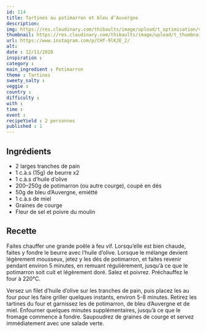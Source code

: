 ```yaml
---
id: 114
title: Tartines au potimarron et bleu d’Auvergne
description: 
img: https://res.cloudinary.com/thibaults/image/upload/t_optimisation/v1605387442/Recipes/20201112_tartines_potimarron.jpg
thumbnail: https://res.cloudinary.com/thibaults/image/upload/t_thumbnail_josie/v1605387442/Recipes/20201112_tartines_potimarron.jpg
url: https://www.instagram.com/p/CHf-9lKJE_2/
alt: 
date : 12/11/2020
inspiration : 
category : 
main_ingredient : Potimarron
theme : Tartines
sweety_salty : 
veggie : 
country :
difficulty :
with : 
time : 
event :
recipeYield : 2 personnes
published : 1
---
```


## Ingrédients
 - 2 larges tranches de pain
 - 1 c.à.s (15g) de beurre x2
 - 1 c.à.s d’huile d’olive
 - 200–250g de potimarron (ou autre courge), coupé en dés
 - 50g de bleu d’Auvergne, emiétté
 - 1 c.à.s de miel
 - Graines de courge
 - Fleur de sel et poivre du moulin

## Recette
Faites chauffer une grande poêle à feu vif. Lorsqu’elle est bien chaude, faites y fondre le beurre avec l’huile d’olive. Lorsque le mélange devient légèrement mousseux, jetez y les dés de potimarron, et faites revenir pendant environ 5 minutes, en remuant régulièrement, jusqu’à ce que le potimarron soit cuit et légèrement doré. Salez et poivrez. Préchauffez le four à 220°C.

Versez un filet d’huile d’olive sur les tranches de pain, puis placez les au four pour les faire griller quelques instants, environ 5-8 minutes. Retirez les tartines du four et garnissez les de potimarron, de bleu d’Auvergne et de miel. Enfourner quelques minutes supplémentaires, jusqu’à ce que le fromage commence à fondre. Saupoudrez de graines de courge et servez immédiatement avec une salade verte.